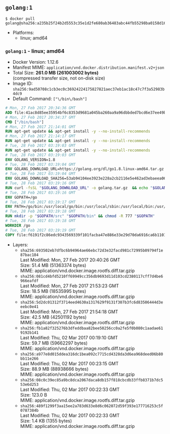 ## `golang:1`

```console
$ docker pull golang@sha256:a235b25f24b2d5553c35e1d2fe680ab36483abc44fb55298ba0158d16a3d805e
```

-	Platforms:
	-	linux; amd64

### `golang:1` - linux; amd64

-	Docker Version: 1.12.6
-	Manifest MIME: `application/vnd.docker.distribution.manifest.v2+json`
-	Total Size: **261.0 MB (261003002 bytes)**  
	(compressed transfer size, not on-disk size)
-	Image ID: `sha256:9ad50708c1cb3ec0c36924224175827821aec37eb1ac18c47c7f3a52983b4dc9`
-	Default Command: `["\/bin\/bash"]`

```dockerfile
# Mon, 27 Feb 2017 20:34:36 GMT
ADD file:41ac8d85ee35954bf6c8353d9681a045ba260aa9a96dbbded7bcd6e37ee49bea in / 
# Mon, 27 Feb 2017 20:34:37 GMT
CMD ["/bin/bash"]
# Mon, 27 Feb 2017 21:14:01 GMT
RUN apt-get update && apt-get install -y --no-install-recommends 		ca-certificates 		curl 		wget 	&& rm -rf /var/lib/apt/lists/*
# Mon, 27 Feb 2017 21:14:17 GMT
RUN apt-get update && apt-get install -y --no-install-recommends 		bzr 		git 		mercurial 		openssh-client 		subversion 				procps 	&& rm -rf /var/lib/apt/lists/*
# Tue, 28 Feb 2017 03:19:03 GMT
RUN apt-get update && apt-get install -y --no-install-recommends 		g++ 		gcc 		libc6-dev 		make 		pkg-config 	&& rm -rf /var/lib/apt/lists/*
# Tue, 28 Feb 2017 03:19:03 GMT
ENV GOLANG_VERSION=1.8
# Tue, 28 Feb 2017 03:19:04 GMT
ENV GOLANG_DOWNLOAD_URL=https://golang.org/dl/go1.8.linux-amd64.tar.gz
# Tue, 28 Feb 2017 03:19:04 GMT
ENV GOLANG_DOWNLOAD_SHA256=53ab94104ee3923e228a2cb2116e5e462ad3ebaeea06ff04463479d7f12d27ca
# Tue, 28 Feb 2017 03:19:16 GMT
RUN curl -fsSL "$GOLANG_DOWNLOAD_URL" -o golang.tar.gz 	&& echo "$GOLANG_DOWNLOAD_SHA256  golang.tar.gz" | sha256sum -c - 	&& tar -C /usr/local -xzf golang.tar.gz 	&& rm golang.tar.gz
# Tue, 28 Feb 2017 03:19:16 GMT
ENV GOPATH=/go
# Tue, 28 Feb 2017 03:19:17 GMT
ENV PATH=/go/bin:/usr/local/go/bin:/usr/local/sbin:/usr/local/bin:/usr/sbin:/usr/bin:/sbin:/bin
# Tue, 28 Feb 2017 03:19:18 GMT
RUN mkdir -p "$GOPATH/src" "$GOPATH/bin" && chmod -R 777 "$GOPATH"
# Tue, 28 Feb 2017 03:19:18 GMT
WORKDIR /go
# Tue, 28 Feb 2017 03:19:19 GMT
COPY file:f6191f2c86edc9343569339f101facba47e886e33e29d70da6916ca6b1101a53 in /usr/local/bin/ 
```

-	Layers:
	-	`sha256:693502eb7dfbc6b94964ae66ebc72d3e32facd981c72995b09794f1e87bac184`  
		Last Modified: Mon, 27 Feb 2017 20:40:26 GMT  
		Size: 51.4 MB (51363374 bytes)  
		MIME: application/vnd.docker.image.rootfs.diff.tar.gzip
	-	`sha256:081cd4bfd5210ff69949cc356db9693d11d103cd2380117cff7d4be6966eafdf`  
		Last Modified: Mon, 27 Feb 2017 21:53:23 GMT  
		Size: 18.5 MB (18535995 bytes)  
		MIME: application/vnd.docker.image.rootfs.diff.tar.gzip
	-	`sha256:5d2dc01312f3714eed4630a1317629f9131f307b3fc6d83506444d3eeebc0e41`  
		Last Modified: Mon, 27 Feb 2017 21:54:18 GMT  
		Size: 42.5 MB (42501192 bytes)  
		MIME: application/vnd.docker.image.rootfs.diff.tar.gzip
	-	`sha256:fb1a82f325276b3dfeddbaa82bee50256cc0a2fe5f0b080c1aadae619192b141`  
		Last Modified: Thu, 02 Mar 2017 00:19:10 GMT  
		Size: 59.7 MB (59662297 bytes)  
		MIME: application/vnd.docker.image.rootfs.diff.tar.gzip
	-	`sha256:a977e8d015ddea316dc1bea092c7715cd4328da3d6ea968deed06b80bb11e266`  
		Last Modified: Thu, 02 Mar 2017 00:23:15 GMT  
		Size: 88.9 MB (88938666 bytes)  
		MIME: application/vnd.docker.image.rootfs.diff.tar.gzip
	-	`sha256:08c0c39ec85a9bc8dca2067daca8db157f818cbcdb33ffb8371b7dc553e6d253`  
		Last Modified: Thu, 02 Mar 2017 00:22:33 GMT  
		Size: 123.0 B  
		MIME: application/vnd.docker.image.rootfs.diff.tar.gzip
	-	`sha256:489f1299f3aa15ee2a783d633e8d6c062072d59f393e177716253c5f0787384b`  
		Last Modified: Thu, 02 Mar 2017 00:22:33 GMT  
		Size: 1.4 KB (1355 bytes)  
		MIME: application/vnd.docker.image.rootfs.diff.tar.gzip
